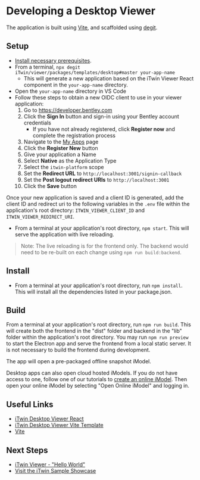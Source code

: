 # Developing a Desktop Viewer

The application is built using [Vite](https://github.com/vitejs/vite), and scaffolded using [degit](https://github.com/Rich-Harris/degit).

## Setup

- [Install necessary prerequisites](./development-prerequisites.md).
- From a terminal, `npx degit iTwin/viewer/packages/templates/desktop#master your-app-name`
  - This will generate a new application based on the iTwin Viewer React component in the `your-app-name` directory.
- Open the `your-app-name` directory in VS Code
- Follow these steps to obtain a new OIDC client to use in your viewer application:
  1. Go to <https://developer.bentley.com>
  2. Click the **Sign In** button and sign-in using your Bentley account credentials
     - If you have not already registered, click **Register now** and complete the registration process
  3. Navigate to the [My Apps](https://developer.bentley.com/my-apps/) page
  4. Click the **Register New** button
  5. Give your application a Name
  6. Select **Native** as the Application Type
  7. Select the `itwin-platform` scope
  8. Set the **Redirect URL** to `http://localhost:3001/signin-callback`
  9. Set the **Post logout redirect URIs** to `http://localhost:3001`
  10. Click the **Save** button

Once your new application is saved and a client ID is generated, add the client ID and redirect uri to the following variables in the `.env` file within the application's root directory: `ITWIN_VIEWER_CLIENT_ID` and `ITWIN_VIEWER_REDIRECT_URI`.

- From a terminal at your application's root directory, `npm start`. This will serve the application with live reloading.

> Note: The live reloading is for the frontend only. The backend would need to be re-built on each change using `npm run build:backend`.

## Install

- From a terminal at your application's root directory, run `npm install`. This will install all the dependencies listed in your package.json.

## Build

From a terminal at your application's root directory, run `npm run build`. This will create both the frontend in the "dist" folder and backend in the "lib" folder within the application's root directory. You may run `npm run preview` to start the Electron app and serve the frontend from a local static server. It is not necessary to build the frontend during development.

The app will open a pre-packaged offline snapshot iModel.

Desktop apps can also open cloud hosted iModels. If you do not have access to one, follow one of our tutorials to [create an online iModel](./index.md). Then open your online iModel by selecting "Open Online iModel" and logging in.

## Useful Links

- [iTwin Desktop Viewer React](https://www.npmjs.com/package/@itwin/desktop-viewer-react)
- [iTwin Desktop Viewer Vite Template](https://github.com/iTwin/viewer/tree/master/packages/templates/desktop)
- [Vite](https://vite.dev/guide/)

## Next Steps

- [iTwin Viewer - "Hello World"](./hello-world-viewer)
- [Visit the iTwin Sample Showcase](https://www.itwinjs.org/sample-showcase/)
